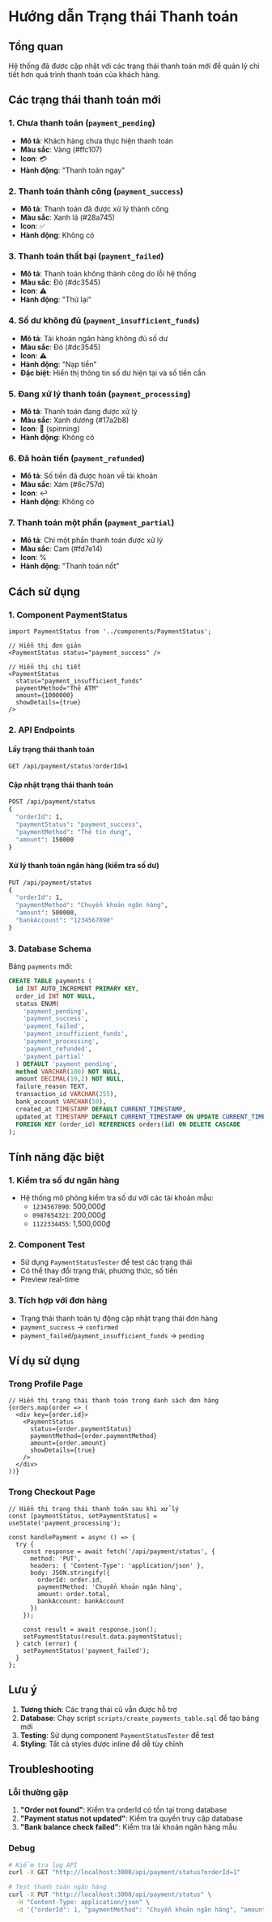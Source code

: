 # Hướng dẫn Trạng thái Thanh toán

## Tổng quan

Hệ thống đã được cập nhật với các trạng thái thanh toán mới để quản lý chi tiết hơn quá trình thanh toán của khách hàng.

## Các trạng thái thanh toán mới

### 1. Chưa thanh toán (`payment_pending`)
- **Mô tả**: Khách hàng chưa thực hiện thanh toán
- **Màu sắc**: Vàng (#ffc107)
- **Icon**: 💳
- **Hành động**: "Thanh toán ngay"

### 2. Thanh toán thành công (`payment_success`)
- **Mô tả**: Thanh toán đã được xử lý thành công
- **Màu sắc**: Xanh lá (#28a745)
- **Icon**: ✅
- **Hành động**: Không có

### 3. Thanh toán thất bại (`payment_failed`)
- **Mô tả**: Thanh toán không thành công do lỗi hệ thống
- **Màu sắc**: Đỏ (#dc3545)
- **Icon**: ⚠️
- **Hành động**: "Thử lại"

### 4. Số dư không đủ (`payment_insufficient_funds`)
- **Mô tả**: Tài khoản ngân hàng không đủ số dư
- **Màu sắc**: Đỏ (#dc3545)
- **Icon**: ⚠️
- **Hành động**: "Nạp tiền"
- **Đặc biệt**: Hiển thị thông tin số dư hiện tại và số tiền cần

### 5. Đang xử lý thanh toán (`payment_processing`)
- **Mô tả**: Thanh toán đang được xử lý
- **Màu sắc**: Xanh dương (#17a2b8)
- **Icon**: 🔄 (spinning)
- **Hành động**: Không có

### 6. Đã hoàn tiền (`payment_refunded`)
- **Mô tả**: Số tiền đã được hoàn về tài khoản
- **Màu sắc**: Xám (#6c757d)
- **Icon**: ↩️
- **Hành động**: Không có

### 7. Thanh toán một phần (`payment_partial`)
- **Mô tả**: Chỉ một phần thanh toán được xử lý
- **Màu sắc**: Cam (#fd7e14)
- **Icon**: %
- **Hành động**: "Thanh toán nốt"

## Cách sử dụng

### 1. Component PaymentStatus

```tsx
import PaymentStatus from '../components/PaymentStatus';

// Hiển thị đơn giản
<PaymentStatus status="payment_success" />

// Hiển thị chi tiết
<PaymentStatus 
  status="payment_insufficient_funds"
  paymentMethod="Thẻ ATM"
  amount={1000000}
  showDetails={true}
/>
```

### 2. API Endpoints

#### Lấy trạng thái thanh toán
```bash
GET /api/payment/status?orderId=1
```

#### Cập nhật trạng thái thanh toán
```bash
POST /api/payment/status
{
  "orderId": 1,
  "paymentStatus": "payment_success",
  "paymentMethod": "Thẻ tín dụng",
  "amount": 150000
}
```

#### Xử lý thanh toán ngân hàng (kiểm tra số dư)
```bash
PUT /api/payment/status
{
  "orderId": 1,
  "paymentMethod": "Chuyển khoản ngân hàng",
  "amount": 500000,
  "bankAccount": "1234567890"
}
```

### 3. Database Schema

Bảng `payments` mới:

```sql
CREATE TABLE payments (
  id INT AUTO_INCREMENT PRIMARY KEY,
  order_id INT NOT NULL,
  status ENUM(
    'payment_pending',
    'payment_success', 
    'payment_failed',
    'payment_insufficient_funds',
    'payment_processing',
    'payment_refunded',
    'payment_partial'
  ) DEFAULT 'payment_pending',
  method VARCHAR(100) NOT NULL,
  amount DECIMAL(10,2) NOT NULL,
  failure_reason TEXT,
  transaction_id VARCHAR(255),
  bank_account VARCHAR(50),
  created_at TIMESTAMP DEFAULT CURRENT_TIMESTAMP,
  updated_at TIMESTAMP DEFAULT CURRENT_TIMESTAMP ON UPDATE CURRENT_TIMESTAMP,
  FOREIGN KEY (order_id) REFERENCES orders(id) ON DELETE CASCADE
);
```

## Tính năng đặc biệt

### 1. Kiểm tra số dư ngân hàng
- Hệ thống mô phỏng kiểm tra số dư với các tài khoản mẫu:
  - `1234567890`: 500,000₫
  - `0987654321`: 200,000₫
  - `1122334455`: 1,500,000₫

### 2. Component Test
- Sử dụng `PaymentStatusTester` để test các trạng thái
- Có thể thay đổi trạng thái, phương thức, số tiền
- Preview real-time

### 3. Tích hợp với đơn hàng
- Trạng thái thanh toán tự động cập nhật trạng thái đơn hàng
- `payment_success` → `confirmed`
- `payment_failed`/`payment_insufficient_funds` → `pending`

## Ví dụ sử dụng

### Trong Profile Page
```tsx
// Hiển thị trạng thái thanh toán trong danh sách đơn hàng
{orders.map(order => (
  <div key={order.id}>
    <PaymentStatus 
      status={order.paymentStatus}
      paymentMethod={order.paymentMethod}
      amount={order.amount}
      showDetails={true}
    />
  </div>
))}
```

### Trong Checkout Page
```tsx
// Hiển thị trạng thái thanh toán sau khi xử lý
const [paymentStatus, setPaymentStatus] = useState('payment_processing');

const handlePayment = async () => {
  try {
    const response = await fetch('/api/payment/status', {
      method: 'PUT',
      headers: { 'Content-Type': 'application/json' },
      body: JSON.stringify({
        orderId: order.id,
        paymentMethod: 'Chuyển khoản ngân hàng',
        amount: order.total,
        bankAccount: bankAccount
      })
    });
    
    const result = await response.json();
    setPaymentStatus(result.data.paymentStatus);
  } catch (error) {
    setPaymentStatus('payment_failed');
  }
};
```

## Lưu ý

1. **Tương thích**: Các trạng thái cũ vẫn được hỗ trợ
2. **Database**: Chạy script `scripts/create_payments_table.sql` để tạo bảng mới
3. **Testing**: Sử dụng component `PaymentStatusTester` để test
4. **Styling**: Tất cả styles được inline để dễ tùy chỉnh

## Troubleshooting

### Lỗi thường gặp

1. **"Order not found"**: Kiểm tra orderId có tồn tại trong database
2. **"Payment status not updated"**: Kiểm tra quyền truy cập database
3. **"Bank balance check failed"**: Kiểm tra tài khoản ngân hàng mẫu

### Debug

```bash
# Kiểm tra log API
curl -X GET "http://localhost:3000/api/payment/status?orderId=1"

# Test thanh toán ngân hàng
curl -X PUT "http://localhost:3000/api/payment/status" \
  -H "Content-Type: application/json" \
  -d '{"orderId": 1, "paymentMethod": "Chuyển khoản ngân hàng", "amount": 500000, "bankAccount": "1234567890"}'
``` 